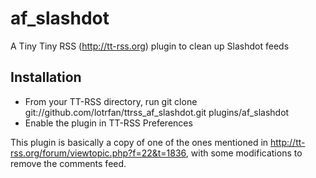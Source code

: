 af_slashdot
=================

A Tiny Tiny RSS (http://tt-rss.org) plugin to clean up Slashdot feeds

Installation
------------
 - From your TT-RSS directory, run
    git clone git://github.com/lotrfan/ttrss_af_slashdot.git plugins/af_slashdot
 - Enable the plugin in TT-RSS Preferences

This plugin is basically a copy of one of the ones mentioned in http://tt-rss.org/forum/viewtopic.php?f=22&t=1836, with some modifications to remove the comments feed.
